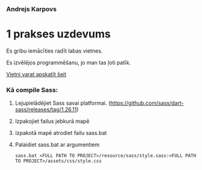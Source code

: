 ### Andrejs Karpovs
# 1 prakses uzdevums
Es gribu iemācīties radīt labas vietnes.

Es izvēlējos programmēšanu, jo man tas ļoti patīk.

[Vietni varat apskatīt šeit](https://mesoryb.github.io)

### Kā compile Sass:
1. Lejupielādējiet Sass savai platformai.
(https://github.com/sass/dart-sass/releases/tag/1.26.11)
1. Izpakojiet failus jebkurā mapē
1. Izpakotā mapē atrodiet failu sass.bat
1. Palaidiet sass.bat ar argumentiem
 
       sass.bat <FULL PATH TO PROJECT>/resource/sass/style.sass:<FULL PATH TO PROJECT>/assets/css/style.css
